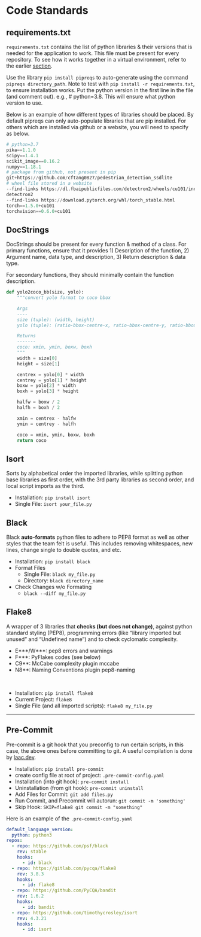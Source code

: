 # Code Standards

## requirements.txt

`requirements.txt` contains the list of python libraries & their versions that is needed for the application to work. This file must be present for every repository. To see how it works together in a virtual environment, refer to the earlier [section](https://mapattacker.github.io/ai-engineer/virtual_env/).

Use the library `pip install pipreqs` to auto-generate using the command `pipreqs directory_path`. Note to test with `pip install -r requirements.txt`, to ensure installation works. Put the python version in the first line in the file (and comment out). e.g., # python=3.8. This will ensure what python version to use.

Below is an example of how different types of libraries should be placed. By default pipreqs can only auto-populate libraries that are pip installed. For others which are installed via github or a website, you will need to specify as below.

```python
# python=3.7
pika==1.1.0
scipy==1.4.1
scikit_image==0.16.2
numpy==1.18.1
# package from github, not present in pip
git+https://github.com/cftang0827/pedestrian_detection_ssdlite
# wheel file stored in a website
--find-links https://dl.fbaipublicfiles.com/detectron2/wheels/cu101/index.html
detectron2
--find-links https://download.pytorch.org/whl/torch_stable.html
torch==1.5.0+cu101
torchvision==0.6.0+cu101
```

## DocStrings

DocStrings should be present for every function & method of a class. For primary functions, ensure that it provides 1) Description of the function, 2) Argument name, data type, and description, 3) Return description & data type.

For secondary functions, they should minimally contain the function description.


```python
def yolo2coco_bb(size, yolo):
    """convert yolo format to coco bbox

    Args
    ----
    size (tuple): (width, height)
    yolo (tuple): (ratio-bbox-centre-x, ratio-bbox-centre-y, ratio-bbox-w, ratio-bbox-h)

    Returns
    -------
    coco: xmin, ymin, boxw, boxh
    """
    width = size[0]
    height = size[1]

    centrex = yolo[0] * width
    centrey = yolo[1] * height
    boxw = yolo[2] * width
    boxh = yolo[3] * height

    halfw = boxw / 2
    halfh = boxh / 2

    xmin = centrex - halfw
    ymin = centrey - halfh

    coco = xmin, ymin, boxw, boxh
    return coco
```


## Isort

Sorts by alphabetical order the imported libraries, while splitting python base libraries as first order, with the 3rd party libraries as second order, and local script imports as the third.

 * Installation: `pip install isort`
 * Single File: `isort your_file.py`


## Black

Black **auto-formats** python files to adhere to PEP8 format as well as other styles that the team felt is useful. This includes removing whitespaces, new lines, change single to double quotes, and etc.

 * Installation: `pip install black`
 * Format Files
    * Single File: `black my_file.py`
    * Directory: `black directory_name`
 * Check Changes w/o Formating
    * `black --diff my_file.py`


## Flake8

A wrapper of 3 libraries that **checks (but does not change)**, against python standard  styling (PEP8), programming errors (like “library imported but unused” and “Undefined name”) and to check cyclomatic complexity.

 - E***/W***: pep8 errors and warnings
 - F***: PyFlakes codes (see below)
 - C9**: McCabe complexity plugin mccabe
 - N8**: Naming Conventions plugin pep8-naming

<br>

 * Installation: `pip install flake8`
 * Current Project: `flake8`
 * Single File (and all imported scripts): `flake8 my_file.py`

<hr>

## Pre-Commit

Pre-commit is a git hook that you preconfig to run certain scripts, in this case, the above ones before committing to git. A useful compilation is done by [laac.dev](https://www.laac.dev/blog/automating-convention-linting-formatting-python/).

 * Installation: `pip install pre-commit`
 * create config file at root of project: `.pre-commit-config.yaml`
 * Installation (into git hook): `pre-commit install`
 * Uninstallation (from git hook): `pre-commit uninstall`
 * Add Files for Commit: `git add files.py`
 * Run Commit, and Precommit will autorun: `git commit -m 'something'`
 * Skip Hook: `SKIP=flake8 git commit -m "something"`

Here is an example of the `.pre-commit-config.yaml`

```yml
default_language_version:
  python: python3
repos:
  - repo: https://github.com/psf/black
    rev: stable
    hooks:
      - id: black
  - repo: https://gitlab.com/pycqa/flake8
    rev: 3.8.3
    hooks:
      - id: flake8
  - repo: https://github.com/PyCQA/bandit
    rev: 1.6.2
    hooks:
      - id: bandit
  - repo: https://github.com/timothycrosley/isort
    rev: 4.3.21
    hooks:
      - id: isort
```